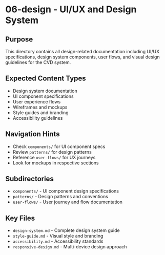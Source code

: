 # 06-design - UI/UX and Design System

## Purpose
This directory contains all design-related documentation including UI/UX specifications, design system components, user flows, and visual design guidelines for the CVD system.

## Expected Content Types
- Design system documentation
- UI component specifications
- User experience flows
- Wireframes and mockups
- Style guides and branding
- Accessibility guidelines

## Navigation Hints
- Check `components/` for UI component specs
- Review `patterns/` for design patterns
- Reference `user-flows/` for UX journeys
- Look for mockups in respective sections

## Subdirectories
- `components/` - UI component design specifications
- `patterns/` - Design patterns and conventions
- `user-flows/` - User journey and flow documentation

## Key Files
- `design-system.md` - Complete design system guide
- `style-guide.md` - Visual style and branding
- `accessibility.md` - Accessibility standards
- `responsive-design.md` - Multi-device design approach